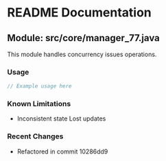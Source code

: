 # README Documentation

## Module: src/core/manager_77.java

This module handles concurrency issues operations.

### Usage

```javascript
// Example usage here
```

### Known Limitations

- Inconsistent state Lost updates

### Recent Changes

- Refactored in commit 10286dd9
